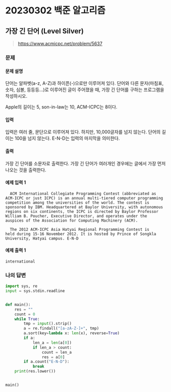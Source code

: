 # 20230302 백준 알고리즘

## 가장 긴 단어 (Level Silver)
> https://www.acmicpc.net/problem/5637

### 문제
#### 문제 설명
단어는 알파벳(a-z, A-Z)과 하이픈(-)으로만 이루어져 있다. 단어와 다른 문자(마침표, 숫자, 심볼, 등등등...)로 이루어진 글이 주어졌을 때, 가장 긴 단어를 구하는 프로그램을 작성하시오.

Apple의 길이는 5, son-in-law는 10, ACM-ICPC는 8이다.

#### 입력
입력은 여러 줄, 문단으로 이루어져 있다. 하지만, 10,000글자를 넘지 않는다. 단어의 길이는 100을 넘지 않는다. E-N-D는 입력의 마지막을 의미한다.

#### 출력
가장 긴 단어를 소문자로 출력한다. 가장 긴 단어가 여러개인 경우에는 글에서 가장 먼저 나오는 것을 출력한다.

#### 예제 입력 1
```
  ACM International Collegiate Programming Contest (abbreviated as 
ACM-ICPC or just ICPC) is an annual multi-tiered computer programming 
competition among the universities of the world. The contest is 
sponsored by IBM. Headquartered at Baylor University, with autonomous 
regions on six continents, the ICPC is directed by Baylor Professor 
William B. Poucher, Executive Director, and operates under the 
auspices of the Association for Computing Machinery (ACM). 

  The 2012 ACM-ICPC Asia Hatyai Regional Programming Contest is 
held during 15-16 November 2012. It is hosted by Prince of Songkla 
University, Hatyai campus. E-N-D
```

#### 예제 출력 1
```
international
```

### 나의 답변
```python
import sys, re
input = sys.stdin.readline


def main():
    res = ""
    count = 0
    while True:
        tmp = input().strip()
        a = re.findall("[a-zA-Z-]+", tmp)
        a.sort(key=lambda x: len(x), reverse=True)
        if a:
            len_a = len(a[0])
            if len_a > count:
                count = len_a
                res = a[0]
        if a.count("E-N-D"):
            break
    print(res.lower())


main()
```
